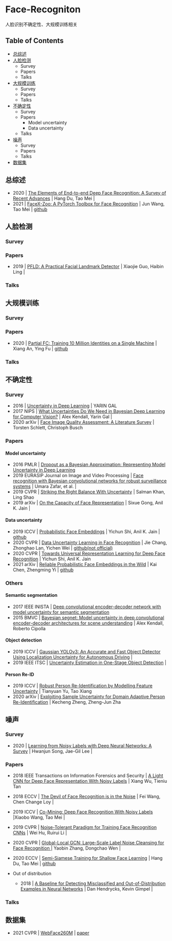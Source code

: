# Face-Recogniton
人脸识别不确定性、大规模训练相关

## Table of Contents
* [总综述](https://github.com/Qingcsai/Face-Recogniton#%E6%80%BB%E7%BB%BC%E8%BF%B0)
* [人脸检测](https://github.com/Qingcsai/Face-Recogniton#%E4%BA%BA%E8%84%B8%E6%A3%80%E6%B5%8B)
  * Survey
  * Papers
  * Talks
* [大规模训练](https://github.com/Qingcsai/Face-Recogniton#%E5%A4%A7%E8%A7%84%E6%A8%A1%E8%AE%AD%E7%BB%83)
  * Survey
  * Papers
  * Talks
* [不确定性](https://github.com/Qingcsai/Face-Recogniton#%E4%B8%8D%E7%A1%AE%E5%AE%9A%E6%80%A7)
  * Survey
  * Papers
    * Model uncertainty 
    * Data uncertainty 
  * Talks
* [噪声](https://github.com/Qingcsai/Face-Recogniton#%E5%99%AA%E5%A3%B0)
  * Survey
  * Papers
  * Talks
 * [数据集](https://github.com/Qingcsai/Face-Recogniton/blob/main/README.md#%E6%95%B0%E6%8D%AE%E9%9B%86)
 

## 总综述
* 2020 | [The Elements of End-to-end Deep Face Recognition: A Survey of Recent Advances](https://arxiv.org/abs/2009.13290) | Hang Du, Tao Mei | 
* 2021 | [FaceX-Zoo: A PyTorch Toolbox for Face Recognition](https://arxiv.org/abs/2101.04407) | Jun Wang, Tao Mei | [github](https://github.com/JDAI-CV/FaceX-Zoo)

## 人脸检测
### Survey
### Papers
* 2019 | [PFLD: A Practical Facial Landmark Detector](https://arxiv.org/abs/1902.10859) | Xiaojie Guo, Haibin Ling | 
### Talks

## 大规模训练
### Survey
### Papers
* 2020 | [Partial FC: Training 10 Million Identities on a Single Machine](https://arxiv.org/abs/2010.05222) | Xiang An, Ying Fu | [github](https://github.com/deepinsight/insightface/tree/master/recognition/partial_fc)
### Talks

## 不确定性
### Survey
* 2016 | [Uncertainty in Deep Learning](http://mlg.eng.cam.ac.uk/yarin/blog_2248.html) | YARIN GAL
* 2017 NIPS | [What Uncertainties Do We Need in Bayesian Deep Learning for Computer Vision?](https://arxiv.org/abs/1703.04977) | Alex Kendall, Yarin Gal | 
* 2020 arXiv | [Face Image Quality Assessment: A Literature Survey](https://arxiv.org/abs/2009.01103) | Torsten Schlett, Christoph Busch
### Papers
#### Model uncertainty 
* 2016 PMLR  | [Dropout as a Bayesian Approximation: Representing Model Uncertainty in Deep Learning](http://proceedings.mlr.press/v48/gal16.html)
* 2019 EURASIP
Journal on Image and Video Processing | [Face recognition with Bayesian convolutional networks for robust surveillance systems](https://link.springer.com/article/10.1186/s13640-019-0406-y) | Umara Zafar, et al. | 
* 2019 CVPR | [Striking the Right Balance With Uncertainty](https://openaccess.thecvf.com/content_CVPR_2019/html/Khan_Striking_the_Right_Balance_With_Uncertainty_CVPR_2019_paper.html) | Salman Khan, Ling Shao
* 2019 arXiv | [On the Capacity of Face Representation](https://arxiv.org/abs/1709.10433) | Sixue Gong, Anil K. Jain | 

#### Data uncertainty 
* 2019 ICCV | [Probabilistic Face Embeddings](https://openaccess.thecvf.com/content_ICCV_2019/html/Shi_Probabilistic_Face_Embeddings_ICCV_2019_paper.html) | Yichun Shi, Anil K. Jain | [github](https://github.com/seasonSH/Probabilistic-Face-Embeddings)
* 2020 CVPR | [Data Uncertainty Learning in Face Recognition](https://openaccess.thecvf.com/content_CVPR_2020/html/Chang_Data_Uncertainty_Learning_in_Face_Recognition_CVPR_2020_paper.html) | Jie Chang, Zhonghao Lan, Yichen Wei | [github(not official)](https://github.com/Ontheway361/dul-pytorch)
* 2020 CVPR | [Towards Universal Representation Learning for Deep Face Recognition](https://openaccess.thecvf.com/content_CVPR_2020/html/Shi_Towards_Universal_Representation_Learning_for_Deep_Face_Recognition_CVPR_2020_paper.html) | Yichun Shi, Anil K. Jain
* 2021 arXiv | [Reliable Probabilistic Face Embeddings in the Wild](https://arxiv.org/abs/2102.04075) | Kai Chen, Zhengming Yi | [github](https://github.com/KaenChan/ProbFace)

### Others
#### Semantic segmentation  
* 2017 IEEE INISTA | [Deep convolutional encoder-decoder network with model uncertainty for semantic segmentation](https://ieeexplore.ieee.org/abstract/document/8001187) 
* 2015 BMVC | [Bayesian segnet: Model uncertainty in deep convolutional encoder-decoder architectures for scene understanding](https://arxiv.org/abs/1511.02680) | Alex Kendall, Roberto Cipolla

#### Object detection
* 2019 ICCV | [Gaussian YOLOv3: An Accurate and Fast Object Detector Using Localization Uncertainty for Autonomous Driving](https://openaccess.thecvf.com/content_ICCV_2019/html/Choi_Gaussian_YOLOv3_An_Accurate_and_Fast_Object_Detector_Using_Localization_ICCV_2019_paper.html) | 
* 2019 IEEE ITSC | [Uncertainty Estimation in One-Stage Object Detection](https://ieeexplore.ieee.org/abstract/document/8917494/) | 
#### Person Re-ID
* 2019 ICCV | [Robust Person Re-Identification by Modelling Feature Uncertainty](https://openaccess.thecvf.com/content_ICCV_2019/html/Yu_Robust_Person_Re-Identification_by_Modelling_Feature_Uncertainty_ICCV_2019_paper.html) | Tianyuan Yu, Tao Xiang
* 2020 arXiv | [Exploiting Sample Uncertainty for Domain Adaptive Person Re-Identification](https://arxiv.org/abs/2012.08733) | Kecheng Zheng, Zheng-Jun Zha


## 噪声
### Survey
* 2020 | [Learning from Noisy Labels with Deep Neural Networks: A Survey](https://arxiv.org/abs/2007.08199) | Hwanjun Song, Jae-Gil Lee | 
### Papers
* 2018 IEEE Transactions on Information Forensics and Security | [A Light CNN for Deep Face Representation With Noisy Labels](https://ieeexplore.ieee.org/abstract/document/8353856) | Xiang Wu, Tieniu Tan
* 2018 ECCV | [The Devil of Face Recognition is in the Noise](https://openaccess.thecvf.com/content_ECCV_2018/html/Liren_Chen_The_Devil_of_ECCV_2018_paper.html) | Fei Wang, Chen Change Loy  |
* 2019 ICCV | [Co-Mining: Deep Face Recognition With Noisy Labels](https://openaccess.thecvf.com/content_ICCV_2019/html/Wang_Co-Mining_Deep_Face_Recognition_With_Noisy_Labels_ICCV_2019_paper.html) |Xiaobo Wang, Tao Mei |
* 2019 CVPR | [Noise-Tolerant Paradigm for Training Face Recognition CNNs](https://openaccess.thecvf.com/content_CVPR_2019/html/Hu_Noise-Tolerant_Paradigm_for_Training_Face_Recognition_CNNs_CVPR_2019_paper.html) | Wei Hu, Ruirui Li | 
* 2020 CVPR | [Global-Local GCN: Large-Scale Label Noise Cleansing for Face Recognition
](https://openaccess.thecvf.com/content_CVPR_2020/html/Zhang_Global-Local_GCN_Large-Scale_Label_Noise_Cleansing_for_Face_Recognition_CVPR_2020_paper.html) | Yaobin Zhang, Dongchao Wen |
* 2020 ECCV | [Semi-Siamese Training for Shallow Face Learning](https://link.springer.com/chapter/10.1007/978-3-030-58548-8_3) | Hang Du, Tao Mei | [github](https://github.com/dituu/Semi-Siamese-Training)

* Out of distribution
  * 2018 | [A Baseline for Detecting Misclassified and Out-of-Distribution Examples in Neural Networks](https://arxiv.org/abs/1610.02136) | Dan Hendrycks, Kevin Gimpel |
### Talks

## 数据集
* 2021 CVPR | [WebFace260M](https://www.face-benchmark.org/) | [paper](https://arxiv.org/abs/2103.04098)
